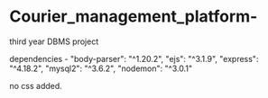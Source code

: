 # Courier_management_platform-
third year DBMS project 

dependencies - 
"body-parser": "^1.20.2",
"ejs": "^3.1.9",
"express": "^4.18.2",
"mysql2": "^3.6.2",
"nodemon": "^3.0.1"

no css added. 
